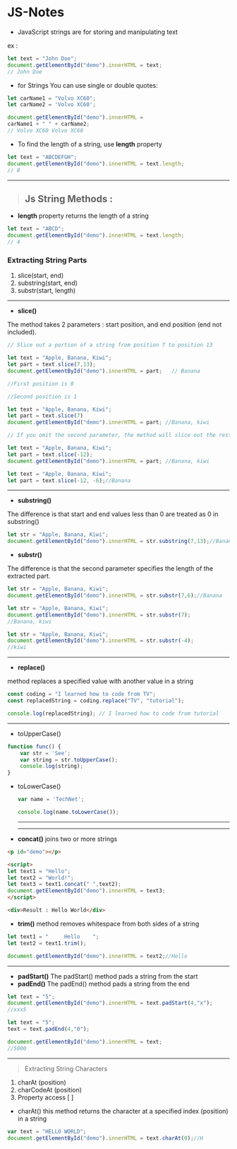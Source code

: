 
# JS-Notes

- JavaScript strings are for storing and manipulating text

ex : 
```js
let text = "John Doe";  
document.getElementById("demo").innerHTML = text;
// John Doe
```
- for Strings You can use single or double quotes:
````js
let carName1 = "Volvo XC60"; 
let carName2 = 'Volvo XC60'; 

document.getElementById("demo").innerHTML =
carName1 + " " + carName2;
// Volvo XC60 Volvo XC60
````
- To find the length of a string, use **length** property
````js
let text = "ABCDEFGH";
document.getElementById("demo").innerHTML = text.length;
// 8
````
___

> ## Js String Methods :
- **length** property returns the length of a string
````js
let text = "ABCD";
document.getElementById("demo").innerHTML = text.length;
// 4

````
### Extracting String Parts
1. slice(start, end)
2. substring(start, end)
3. substr(start, length)
---
- **slice()** 

The method takes 2 parameters : start position, and end position (end not included).
````js
// Slice out a portion of a string from position 7 to position 13

let text = "Apple, Banana, Kiwi";
let part = text.slice(7,13);
document.getElementById("demo").innerHTML = part;   // Banana

//First position is 0

//Second position is 1
````
````js
let text = "Apple, Banana, Kiwi";
let part = text.slice(7)
document.getElementById("demo").innerHTML = part; //Banana, kiwi

// If you omit the second parameter, the method will slice out the rest of the string

````
````js
let text = "Apple, Banana, Kiwi";
let part = text.slice(-12);
document.getElementById("demo").innerHTML = part; //Banana, kiwi
````
````js
let text = "Apple, Banana, Kiwi";
let part = text.slice(-12, -6);//Banana
````
---
- **substring()**

The difference is that start and end values less than 0 are treated as 0 in substring()
````js
let str = "Apple, Banana, Kiwi";
document.getElementById("demo").innerHTML = str.substring(7,13);//Banana
````
- **substr()** 
  


The difference is that the second parameter specifies the length of the extracted part.
````js
let str = "Apple, Banana, Kiwi";
document.getElementById("demo").innerHTML = str.substr(7,6);//Banana
````
````js
let str = "Apple, Banana, Kiwi";
document.getElementById("demo").innerHTML = str.substr(7);
//Banana, kiwi
````
````js
let str = "Apple, Banana, Kiwi";
document.getElementById("demo").innerHTML = str.substr(-4);
//kiwi
````
---
- **replace()**

 method replaces a specified value with another value in a string

````js
const coding = "I learned how to code from TV";
const replacedString = coding.replace("TV", "tutorial");

console.log(replacedString); // I learned how to code from tutorial
````
---
- toUpperCase()
````js
function func() {
	var str = 'See';
	var string = str.toUpperCase();
	console.log(string);
}
````
- toLowerCase()
  
  ````js
  var name = 'TechNet';

  console.log(name.toLowerCase());

  ````
  ---
  ---
- **concat()** joins two or more strings

````html
<p id="demo"></p>

<script>
let text1 = "Hello";
let text2 = "World!";
let text3 = text1.concat(" ",text2);
document.getElementById("demo").innerHTML = text3;
</script>

<div>Result : Hello World</div>
```` 
- **trim()** 
method removes whitespace from both sides of a string

````js
let text1 = "     Hello    ";
let text2 = text1.trim();

document.getElementById("demo").innerHTML = text2;//Hello
````
---
-  **padStart()**
The padStart() method pads a string from the start
- **padEnd()**
The padEnd() method pads a string from the end

````js
let text = "5";
document.getElementById("demo").innerHTML = text.padStart(4,"x");
//xxx5
````
````js
let text = "5";
text = text.padEnd(4,"0");

document.getElementById("demo").innerHTML = text;
//5000
````
---

> Extracting String Characters
1. charAt (position)
2. charCodeAt (position)
3. Property access [ ]

- charAt() this method returns the character at a specified index (position) in a string
````js
var text = "HELLO WORLD";
document.getElementById("demo").innerHTML = text.charAt(0);//H
````


